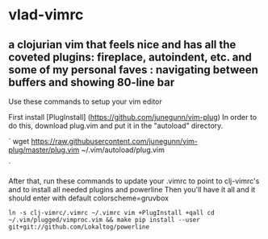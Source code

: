 # vlad-vimrc
## a clojurian vim that feels nice and has all the coveted plugins: fireplace, autoindent, etc. and some of my personal faves : navigating between buffers and showing 80-line bar

Use these commands to setup your vim editor

First install [PlugInstall] (https://github.com/junegunn/vim-plug)
In order to do this, download plug.vim and put it in the "autoload" directory.


`
wget https://raw.githubusercontent.com/junegunn/vim-plug/master/plug.vim ~/.vim/autoload/plug.vim
    
`

After that, run these commands to update your .vimrc to point to clj-vimrc's and to install all needed plugins and powerline
Then you'll have it all and it should enter with default colorscheme=gruvbox

`
ln -s clj-vimrc/.vimrc ~/.vimrc
vim +PlugInstall +qall
cd ~/.vim/plugged/vimproc.vim && make
pip install --user git+git://github.com/Lokaltog/powerline
`

